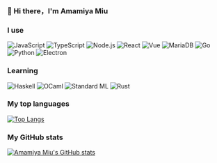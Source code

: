 ### 👋 Hi there，I'm Amamiya Miu

### I use
![JavaScript](https://img.shields.io/badge/-JavaScript-F4D500?style=flat-square&logo=javascript&logoColor=white)
![TypeScript](https://img.shields.io/badge/-TypeScript-3178C6?style=flat-square&logo=typescript&logoColor=white)
![Node.js](https://img.shields.io/badge/-Node.JS-8CC03E?style=flat-square&logo=node.js&logoColor=white)
![React](https://img.shields.io/badge/-React-2A2B2D?style=flat-square&logo=react&logoColor=5ED3F3)
![Vue](https://img.shields.io/badge/-Vue-42B883?style=flat-square&logo=vuedotjs&logoColor=white)
![MariaDB](https://img.shields.io/badge/-MariaDB-007096?style=flat-square&logo=mariadb&logoColor=white)
![Go](https://img.shields.io/badge/-Go-73CCDC?style=flat-square&logo=go&logoColor=white)
![Python](https://img.shields.io/badge/-Python-3572A5?style=flat-square&logo=Python&logoColor=white)
![Electron](https://img.shields.io/badge/-Electron-9FEAF9?style=flat-square&logo=Electron&logoColor=1B1C26)

### Learning
![Haskell](https://img.shields.io/badge/-Haskell-5E5086?style=flat-square&logo=Haskell&logoColor=white)
![OCaml](https://img.shields.io/badge/-OCaml-D54000?style=flat-square&logo=OCaml&logoColor=white)
![Standard ML](https://img.shields.io/badge/-Standard%20ML-DC566D?style=flat-square)
![Rust](https://img.shields.io/badge/-Rust-DEA584?style=flat-square&logo=Rust&logoColor=black)

### My top languages
[![Top Langs](https://miuchans-github-readme-stats.vercel.app/api/top-langs/?username=miuchan)](https://miuchans-github-readme-stats.vercel.app/api/top-langs/?username=miuchan)

### My GitHub stats
[![Amamiya Miu's GitHub stats](https://miuchans-github-readme-stats.vercel.app/api?count_private=true&show_icons=true&username=miuchan)](https://miuchans-github-readme-stats.vercel.app/api?count_private=true&show_icons=true&username=miuchan)



